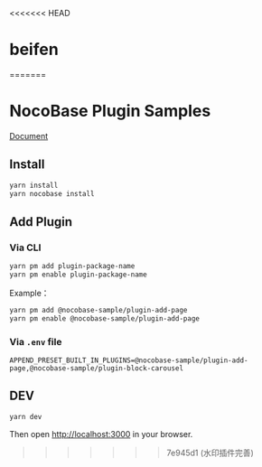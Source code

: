 <<<<<<< HEAD
# beifen
=======
# NocoBase Plugin Samples

[Document](https://docs.nocobase.com/plugin-samples)

## Install

```bash
yarn install
yarn nocobase install
```

## Add Plugin

### Via CLI

```bash
yarn pm add plugin-package-name
yarn pm enable plugin-package-name
```

Example：

```bash
yarn pm add @nocobase-sample/plugin-add-page
yarn pm enable @nocobase-sample/plugin-add-page
```

### Via `.env` file

```
APPEND_PRESET_BUILT_IN_PLUGINS=@nocobase-sample/plugin-add-page,@nocobase-sample/plugin-block-carousel
```

## DEV

```bash
yarn dev
```

Then open [http://localhost:3000](http://localhost:3000) in your browser.
>>>>>>> 7e945d1 (水印插件完善)
